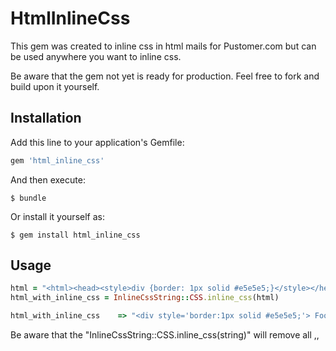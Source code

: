 # HtmlInlineCss

This gem was created to inline css in html mails for Pustomer.com but can be used anywhere you want to inline css.

Be aware that the gem not yet is ready for production. Feel free to fork and build upon it yourself.

## Installation

Add this line to your application's Gemfile:

```ruby
gem 'html_inline_css'
```

And then execute:

    $ bundle

Or install it yourself as:

    $ gem install html_inline_css

## Usage

```ruby
html = "<html><head><style>div {border: 1px solid #e5e5e5;}</style></head><body><div> Foo bar </div></body></html>"
html_with_inline_css = InlineCssString::CSS.inline_css(html)

html_with_inline_css	=> "<div style='border:1px solid #e5e5e5;'> Foo Bar </div>"
```

Be aware that the "InlineCssString::CSS.inline_css(string)" will remove all <html>,<head>,<style> and <body> tags.

## Contributing

Bug reports and pull requests are welcome on GitHub at https://github.com/niiicolai/html_inline_css. This project is intended to be a safe, welcoming space for collaboration, and contributors are expected to adhere to the [Contributor Covenant](contributor-covenant.org) code of conduct.


## License

The gem is available as open source under the terms of the [MIT License](http://opensource.org/licenses/MIT).

